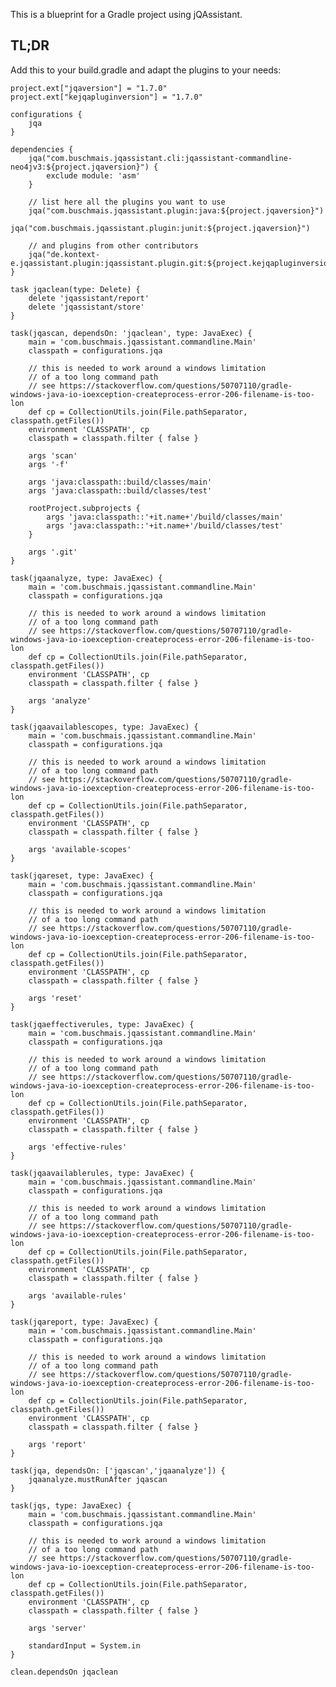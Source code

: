 This is a blueprint for a Gradle project using jQAssistant.

TL;DR
-----
Add this to your build.gradle and adapt the plugins to your needs:

    project.ext["jqaversion"] = "1.7.0"
    project.ext["kejqapluginversion"] = "1.7.0"
    
    configurations {
        jqa
    }
    
    dependencies {
        jqa("com.buschmais.jqassistant.cli:jqassistant-commandline-neo4jv3:${project.jqaversion}") {
            exclude module: 'asm'
        }
    
        // list here all the plugins you want to use
        jqa("com.buschmais.jqassistant.plugin:java:${project.jqaversion}")
        jqa("com.buschmais.jqassistant.plugin:junit:${project.jqaversion}")
    
        // and plugins from other contributors
        jqa("de.kontext-e.jqassistant.plugin:jqassistant.plugin.git:${project.kejqapluginversion}")
    }
    
    task jqaclean(type: Delete) {
        delete 'jqassistant/report'
        delete 'jqassistant/store'
    }
    
    task(jqascan, dependsOn: 'jqaclean', type: JavaExec) {
        main = 'com.buschmais.jqassistant.commandline.Main'
        classpath = configurations.jqa
    
        // this is needed to work around a windows limitation
        // of a too long command path
        // see https://stackoverflow.com/questions/50707110/gradle-windows-java-io-ioexception-createprocess-error-206-filename-is-too-lon
        def cp = CollectionUtils.join(File.pathSeparator, classpath.getFiles())
        environment 'CLASSPATH', cp
        classpath = classpath.filter { false }
    
        args 'scan'
        args '-f'
    
        args 'java:classpath::build/classes/main'
        args 'java:classpath::build/classes/test'
    
        rootProject.subprojects {
            args 'java:classpath::'+it.name+'/build/classes/main'
            args 'java:classpath::'+it.name+'/build/classes/test'
        }
    
        args '.git'
    }
    
    task(jqaanalyze, type: JavaExec) {
        main = 'com.buschmais.jqassistant.commandline.Main'
        classpath = configurations.jqa
    
        // this is needed to work around a windows limitation
        // of a too long command path
        // see https://stackoverflow.com/questions/50707110/gradle-windows-java-io-ioexception-createprocess-error-206-filename-is-too-lon
        def cp = CollectionUtils.join(File.pathSeparator, classpath.getFiles())
        environment 'CLASSPATH', cp
        classpath = classpath.filter { false }
    
        args 'analyze'
    }
    
    task(jqaavailablescopes, type: JavaExec) {
        main = 'com.buschmais.jqassistant.commandline.Main'
        classpath = configurations.jqa
    
        // this is needed to work around a windows limitation
        // of a too long command path
        // see https://stackoverflow.com/questions/50707110/gradle-windows-java-io-ioexception-createprocess-error-206-filename-is-too-lon
        def cp = CollectionUtils.join(File.pathSeparator, classpath.getFiles())
        environment 'CLASSPATH', cp
        classpath = classpath.filter { false }
    
        args 'available-scopes'
    }
    
    task(jqareset, type: JavaExec) {
        main = 'com.buschmais.jqassistant.commandline.Main'
        classpath = configurations.jqa
    
        // this is needed to work around a windows limitation
        // of a too long command path
        // see https://stackoverflow.com/questions/50707110/gradle-windows-java-io-ioexception-createprocess-error-206-filename-is-too-lon
        def cp = CollectionUtils.join(File.pathSeparator, classpath.getFiles())
        environment 'CLASSPATH', cp
        classpath = classpath.filter { false }
    
        args 'reset'
    }
    
    task(jqaeffectiverules, type: JavaExec) {
        main = 'com.buschmais.jqassistant.commandline.Main'
        classpath = configurations.jqa
    
        // this is needed to work around a windows limitation
        // of a too long command path
        // see https://stackoverflow.com/questions/50707110/gradle-windows-java-io-ioexception-createprocess-error-206-filename-is-too-lon
        def cp = CollectionUtils.join(File.pathSeparator, classpath.getFiles())
        environment 'CLASSPATH', cp
        classpath = classpath.filter { false }
    
        args 'effective-rules'
    }
    
    task(jqaavailablerules, type: JavaExec) {
        main = 'com.buschmais.jqassistant.commandline.Main'
        classpath = configurations.jqa
    
        // this is needed to work around a windows limitation
        // of a too long command path
        // see https://stackoverflow.com/questions/50707110/gradle-windows-java-io-ioexception-createprocess-error-206-filename-is-too-lon
        def cp = CollectionUtils.join(File.pathSeparator, classpath.getFiles())
        environment 'CLASSPATH', cp
        classpath = classpath.filter { false }
    
        args 'available-rules'
    }
    
    task(jqareport, type: JavaExec) {
        main = 'com.buschmais.jqassistant.commandline.Main'
        classpath = configurations.jqa
    
        // this is needed to work around a windows limitation
        // of a too long command path
        // see https://stackoverflow.com/questions/50707110/gradle-windows-java-io-ioexception-createprocess-error-206-filename-is-too-lon
        def cp = CollectionUtils.join(File.pathSeparator, classpath.getFiles())
        environment 'CLASSPATH', cp
        classpath = classpath.filter { false }
    
        args 'report'
    }
    
    task(jqa, dependsOn: ['jqascan','jqaanalyze']) {
        jqaanalyze.mustRunAfter jqascan
    }
    
    task(jqs, type: JavaExec) {
        main = 'com.buschmais.jqassistant.commandline.Main'
        classpath = configurations.jqa
    
        // this is needed to work around a windows limitation
        // of a too long command path
        // see https://stackoverflow.com/questions/50707110/gradle-windows-java-io-ioexception-createprocess-error-206-filename-is-too-lon
        def cp = CollectionUtils.join(File.pathSeparator, classpath.getFiles())
        environment 'CLASSPATH', cp
        classpath = classpath.filter { false }
    
        args 'server'
    
        standardInput = System.in
    }
    
    clean.dependsOn jqaclean
